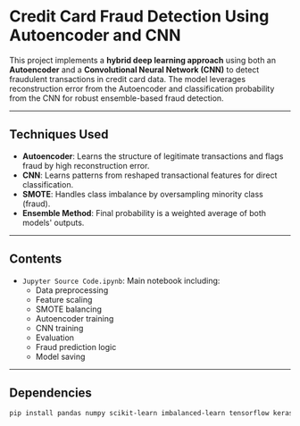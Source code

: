 #  Credit Card Fraud Detection Using Autoencoder and CNN

This project implements a **hybrid deep learning approach** using both an **Autoencoder** and a **Convolutional Neural Network (CNN)** to detect fraudulent transactions in credit card data. The model leverages reconstruction error from the Autoencoder and classification probability from the CNN for robust ensemble-based fraud detection.

---

##  Techniques Used

- **Autoencoder**: Learns the structure of legitimate transactions and flags fraud by high reconstruction error.
- **CNN**: Learns patterns from reshaped transactional features for direct classification.
- **SMOTE**: Handles class imbalance by oversampling minority class (fraud).
- **Ensemble Method**: Final probability is a weighted average of both models' outputs.

---

##  Contents

- `Jupyter Source Code.ipynb`: Main notebook including:
  - Data preprocessing
  - Feature scaling
  - SMOTE balancing
  - Autoencoder training
  - CNN training
  - Evaluation
  - Fraud prediction logic
  - Model saving

---

##  Dependencies

```bash
pip install pandas numpy scikit-learn imbalanced-learn tensorflow keras joblib matplotlib seaborn
